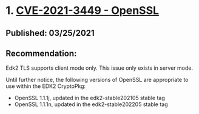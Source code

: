 <!--- @file
  CVE-2021-3449.md for Third Party Security Advisory
  Copyright (c) 2022, Intel Corporation. All rights reserved.<BR>

  Redistribution and use in source (original document form) and 'compiled'
  forms (converted to PDF, epub, HTML and other formats) with or without
  modification, are permitted provided that the following conditions are met:

  1) Redistributions of source code (original document form) must retain the
     above copyright notice, this list of conditions and the following
     disclaimer as the first lines of this file unmodified.

  2) Redistributions in compiled form (transformed to other DTDs, converted to
     PDF, epub, HTML and other formats) must reproduce the above copyright
     notice, this list of conditions and the following disclaimer in the
     documentation and/or other materials provided with the distribution.

  THIS DOCUMENTATION IS PROVIDED BY TIANOCORE PROJECT "AS IS" AND ANY EXPRESS OR
  IMPLIED WARRANTIES, INCLUDING, BUT NOT LIMITED TO, THE IMPLIED WARRANTIES OF
  MERCHANTABILITY AND FITNESS FOR A PARTICULAR PURPOSE ARE DISCLAIMED. IN NO
  EVENT SHALL TIANOCORE PROJECT  BE LIABLE FOR ANY DIRECT, INDIRECT, INCIDENTAL,
  SPECIAL, EXEMPLARY, OR CONSEQUENTIAL DAMAGES (INCLUDING, BUT NOT LIMITED TO,
  PROCUREMENT OF SUBSTITUTE GOODS OR SERVICES; LOSS OF USE, DATA, OR PROFITS;
  OR BUSINESS INTERRUPTION) HOWEVER CAUSED AND ON ANY THEORY OF LIABILITY,
  WHETHER IN CONTRACT, STRICT LIABILITY, OR TORT (INCLUDING NEGLIGENCE OR
  OTHERWISE) ARISING IN ANY WAY OUT OF THE USE OF THIS DOCUMENTATION, EVEN IF
  ADVISED OF THE POSSIBILITY OF SUCH DAMAGE.

-->

# 1. [CVE-2021-3449 - OpenSSL](https://nvd.nist.gov/vuln/detail/CVE-2021-3449)

## Published: 03/25/2021

## Recommendation:

 Edk2 TLS supports client mode only. This issue only exists in server mode.

 Until further notice, the following versions of OpenSSL are appropriate to use within the EDK2 CryptoPkg:

- OpenSSL 1.1.1j, updated in the edk2-stable202105 stable tag
- OpenSSL 1.1.1n, updated in the edk2-stable202205 stable tag



